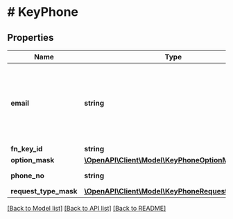 # # KeyPhone

## Properties

Name | Type | Description | Notes
------------ | ------------- | ------------- | -------------
**email** | **string** | Email address which is used instead of sms if OptionMask contains &#39;UseEmail&#39; | [optional]
**fn_key_id** | **string** | Key Id | [optional]
**option_mask** | [**\OpenAPI\Client\Model\KeyPhoneOptionMask**](KeyPhoneOptionMask.md) |  | [optional]
**phone_no** | **string** | Phone number | [optional]
**request_type_mask** | [**\OpenAPI\Client\Model\KeyPhoneRequestTypeMask**](KeyPhoneRequestTypeMask.md) |  | [optional]

[[Back to Model list]](../../README.md#models) [[Back to API list]](../../README.md#endpoints) [[Back to README]](../../README.md)
